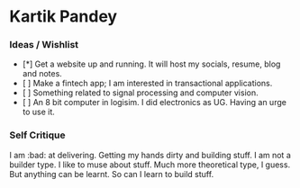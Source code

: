 # Kartik Pandey
### Ideas / Wishlist
<ul>
  <li>[*] Get a website up and running. It will host my socials, resume, blog and notes.</li>
  <li>[ ] Make a fintech app; I am interested in transactional applications.</li>
  <li>[ ] Something related to signal processing and computer vision.</li>
  <li>[ ] An 8 bit computer in logisim. I did electronics as UG. Having an urge to use it.</li>
</ul>

### Self Critique
I am :bad: at delivering. Getting my hands dirty and building stuff. I am not a builder type.
I like to muse about stuff. Much more theoretical type, I guess. But anything can be learnt.
So can I learn to build stuff.
